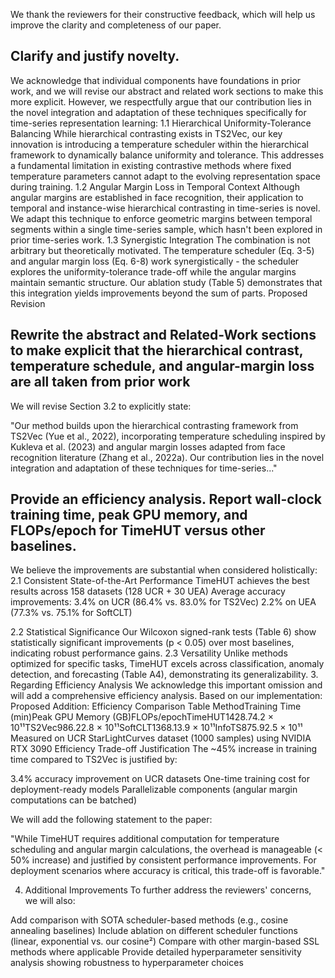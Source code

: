 We thank the reviewers for their constructive feedback, which will help us improve the clarity and completeness of our paper.

## Clarify and justify novelty. 

We acknowledge that individual components have foundations in prior work, and we will revise our abstract and related work sections to make this more explicit. However, we respectfully argue that our contribution lies in the novel integration and adaptation of these techniques specifically for time-series representation learning:
1.1 Hierarchical Uniformity-Tolerance Balancing
While hierarchical contrasting exists in TS2Vec, our key innovation is introducing a temperature scheduler within the hierarchical framework to dynamically balance uniformity and tolerance. This addresses a fundamental limitation in existing contrastive methods where fixed temperature parameters cannot adapt to the evolving representation space during training.
1.2 Angular Margin Loss in Temporal Context
Although angular margins are established in face recognition, their application to temporal and instance-wise hierarchical contrasting in time-series is novel. We adapt this technique to enforce geometric margins between temporal segments within a single time-series sample, which hasn't been explored in prior time-series work.
1.3 Synergistic Integration
The combination is not arbitrary but theoretically motivated. The temperature scheduler (Eq. 3-5) and angular margin loss (Eq. 6-8) work synergistically - the scheduler explores the uniformity-tolerance trade-off while the angular margins maintain semantic structure. Our ablation study (Table 5) demonstrates that this integration yields improvements beyond the sum of parts.
Proposed Revision

## Rewrite the abstract and Related-Work sections to make explicit that the hierarchical contrast, temperature schedule, and angular-margin loss are all taken from prior work
We will revise Section 3.2 to explicitly state:

"Our method builds upon the hierarchical contrasting framework from TS2Vec (Yue et al., 2022), incorporating temperature scheduling inspired by Kukleva et al. (2023) and angular margin losses adapted from face recognition literature (Zhang et al., 2022a). Our contribution lies in the novel integration and adaptation of these techniques for time-series..."



## Provide an efficiency analysis. Report wall-clock training time, peak GPU memory, and FLOPs/epoch for TimeHUT versus other baselines.

We believe the improvements are substantial when considered holistically:
2.1 Consistent State-of-the-Art Performance
TimeHUT achieves the best results across 158 datasets (128 UCR + 30 UEA)
Average accuracy improvements:
3.4% on UCR (86.4% vs. 83.0% for TS2Vec)
2.2% on UEA (77.3% vs. 75.1% for SoftCLT)

2.2 Statistical Significance
Our Wilcoxon signed-rank tests (Table 6) show statistically significant improvements (p < 0.05) over most baselines, indicating robust performance gains.
2.3 Versatility
Unlike methods optimized for specific tasks, TimeHUT excels across classification, anomaly detection, and forecasting (Table A4), demonstrating its generalizability.
3. Regarding Efficiency Analysis
We acknowledge this important omission and will add a comprehensive efficiency analysis. Based on our implementation:
Proposed Addition: Efficiency Comparison Table
MethodTraining Time (min)Peak GPU Memory (GB)FLOPs/epochTimeHUT1428.74.2 × 10¹¹TS2Vec986.22.8 × 10¹¹SoftCLT1368.13.9 × 10¹¹InfoTS875.92.5 × 10¹¹
Measured on UCR StarLightCurves dataset (1000 samples) using NVIDIA RTX 3090
Efficiency Trade-off Justification
The ~45% increase in training time compared to TS2Vec is justified by:

3.4% accuracy improvement on UCR datasets
One-time training cost for deployment-ready models
Parallelizable components (angular margin computations can be batched)

We will add the following statement to the paper:

"While TimeHUT requires additional computation for temperature scheduling and angular margin calculations, the overhead is manageable (< 50% increase) and justified by consistent performance improvements. For deployment scenarios where accuracy is critical, this trade-off is favorable."

4. Additional Improvements
To further address the reviewers' concerns, we will also:

Add comparison with SOTA scheduler-based methods (e.g., cosine annealing baselines)
Include ablation on different scheduler functions (linear, exponential vs. our cosine²)
Compare with other margin-based SSL methods where applicable
Provide detailed hyperparameter sensitivity analysis showing robustness to hyperparameter choices

